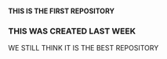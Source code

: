 #### THIS IS THE FIRST REPOSITORY
### THIS WAS CREATED LAST WEEK
 WE STILL THINK IT IS THE BEST REPOSITORY  